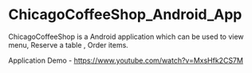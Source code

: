 # ChicagoCoffeeShop_Android_App

ChicagoCoffeeShop is a Android application which can be used to view menu, Reserve a table , Order items.

Application Demo -
https://www.youtube.com/watch?v=MxsHfk2CS7M

